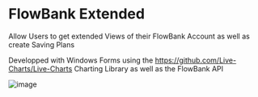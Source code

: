 # FlowBank Extended
Allow Users to get extended Views of their FlowBank Account as well as create Saving Plans

Developped with Windows Forms using the https://github.com/Live-Charts/Live-Charts Charting Library as well as the FlowBank API

![image](https://user-images.githubusercontent.com/33924543/134484965-bc85e08c-d2e2-4dab-aee2-667c1707344a.png)
